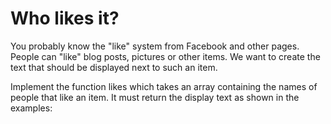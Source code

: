 # Who likes it?

You probably know the "like" system from Facebook and other pages. People can "like" blog posts, pictures or other items. We want to create the text that should be displayed next to such an item.

Implement the function likes which takes an array containing the names of people that like an item. It must return the display text as shown in the examples: